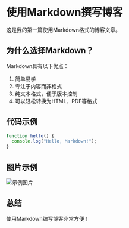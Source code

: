 
# 使用Markdown撰写博客

这是我的第一篇使用Markdown格式的博客文章。

## 为什么选择Markdown？

Markdown具有以下优点：

1. 简单易学
2. 专注于内容而非格式
3. 纯文本格式，便于版本控制
4. 可以轻松转换为HTML、PDF等格式

## 代码示例

```javascript
function hello() {
  console.log("Hello, Markdown!");
}
```

## 图片示例

![示例图片](/placeholder.svg)

## 总结

使用Markdown编写博客非常方便！
